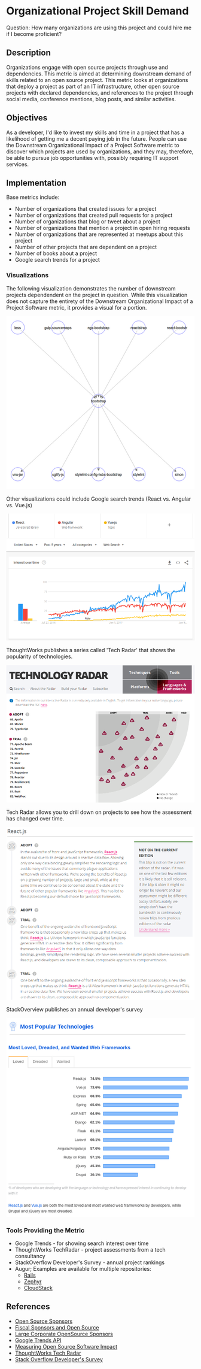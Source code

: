 # Organizational Project Skill Demand

Question: How many organizations are using this project and could hire me if I become proficient?


## Description

Organizations engage with open source projects through use and dependencies. 
This metric is aimed at determining downstream demand of skills related to 
an open source project. This metric looks at organizations that deploy a 
project as part of an IT infrastructure, other open source projects with 
declared dependencies, and references to the project through social media, 
conference mentions, blog posts, and similar activities.


## Objectives

As a developer, I'd like to invest my skills and time in a project that has a
likelihood of getting me a decent paying job in the future. People can use the
Downstream Organizational Impact of a Project Software metric to discover which
projects are used by organizations, and they may, therefore, be able to pursue
job opportunities with, possibly requiring IT support services.


## Implementation

Base metrics include:
- Number of organizations that created issues for a project
- Number of organizations that created pull requests for a project
- Number of organizations that blog or tweet about a project
- Number of organizations that mention a project in open hiring requests
- Number of organizations that are represented at meetups about this project
- Number of other projects that are dependent on a project
- Number of books about a project
- Google search trends for a project


### Visualizations

The following visualization demonstrates the number of downstream projects
dependendent on the project in question. While this visualization does not
capture the entirety of the Downstream Organizational Impact of a Project
Software metric, it provides a visual for a portion.

![paper image](images/organizational-project-skill-demand_paper.png)

Other visualizations could include Google search trends (React vs. Angular vs. Vue.js)

![Google Trends](images/organizational-project-skill-demand_google-trends.png)

ThoughtWorks publishes a series called 'Tech Radar' that shows the popularity of technologies. 

![TechRadar](images/organizational-project-skill-demand_tech-radar.png)

Tech Radar allows you to drill down on projects to see how the assessment has changed over time.

![Assessment](images/organizational-project-skill-demand_tech-react.png)

StackOverview publishes an annual developer's survey

![StackOverflow](images/organizational-project-skill-demand_stack-overflow.png)


### Tools Providing the Metric

* Google Trends - for showing search interest over time
* ThoughtWorks TechRadar - project assessments from a tech consultancy
* StackOverflow Developer's Survey - annual project rankings
* Augur; Examples are available for multiple repositories:
  - [Rails](http://augur.osshealth.io/repo/Rails%20(wg-value)/rails/overview)
  - [Zephyr](http://augur.osshealth.io/repo/Zephyr-RTOS/zephyr/overview)
  - [CloudStack](http://augur.osshealth.io/repo/Apache%20(wg-value)/cloudstack/overview)

## References

- [Open Source Sponsors][l1]
- [Fiscal Sponsors and Open Source][l2]
- [Large Corporate OpenSource Sponsors][l3]
- [Google Trends API][l4]
- [Measuring Open Source Software Impact][l5]
- [ThoughtWorks Tech Radar][l6]
- [Stack Overflow Developer's Survey][l7]

[l1]: https://opensource.org/sponsors
[l2]: https://opensource.com/article/19/1/fiscal-sponsors-open-source
[l3]: https://www.networkworld.com/article/2867020/big-names-like-google-dominate-open-source-funding.html
[l4]: https://www.npmjs.com/package/google-trends-api
[l5]: https://aisel.aisnet.org/cgi/viewcontent.cgi?article=1496&context=amcis2018
[l6]: https://www.thoughtworks.com/radar
[l7]: https://insights.stackoverflow.com/survey/2019#technology
